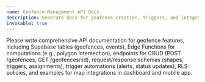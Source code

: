 ```yaml
---
name: Geofence Management API Docs
description: Generate docs for geofence creation, triggers, and integrations via Supabase.
invokable: true
---
```


Please write comprehensive API documentation for geofence features, including Supabase tables (geofences, events), Edge Functions for computations (e.g., polygon intersection), endpoints for CRUD (POST /geofences, GET /geofences/:id), request/response schemas (shapes, triggers, assignments), trigger automations (alerts, status updates), RLS policies, and examples for map integrations in dashboard and mobile app.
